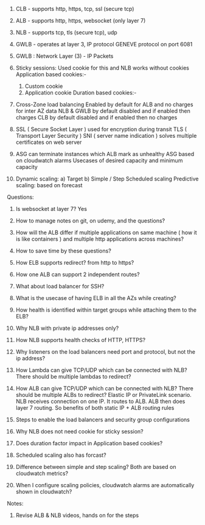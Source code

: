 1) CLB - supports http, https, tcp, ssl (secure tcp)
2) ALB - supports http, https, websocket (only layer 7)
3) NLB - supports tcp, tls (secure tcp), udp
4) GWLB - operates at layer 3, IP protocol
          GENEVE protocol on port 6081

6) GWLB : Network Layer (3) - IP Packets

7) Sticky sessions:
   Used cookie for this and NLB works without cookies
   Application based cookies:-
     1) Custom cookie
     2) Application cookie
   Duration based cookies:-

8) Cross-Zone load balancing
   Enabled by default for ALB and no charges for inter AZ data
   NLB & GWLB by default disabled and if enabled then charges
   CLB by default disabled and if enabled then no charges

9) SSL ( Secure Socket Layer ) used for encryption during transit
   TLS ( Transport Layer Security )
   SNI ( server name indication ) solves multiple certificates on web server

10) ASG can terminate instances which ALB mark as unhealthy
    ASG based on cloudwatch alarms
    Usecases of desired capacity and minimum capacity

11) Dynamic scaling:
              a) Target
              b) Simple / Step
    Scheduled scaling
    Predictive scaling: based on forecast


Questions:
  1) Is websocket at layer 7?
     Yes

  2) How to manage notes on git, on udemy, and the questions?


  3) How will the ALB differ if multiple applications on same machine ( how it is like containers ) and multiple http
     applications across machines?
  4) How to save time by these questions?
  5) How ELB supports redirect? from http to https?
  6) How one ALB can support 2 independent routes?
  7) What about load balancer for SSH?
  8) What is the usecase of having ELB in all the AZs while creating? 
  9) How health is identified within target groups while attaching them to the ELB?
  10) Why NLB with private ip addresses only?
  11) How NLB supports health checks of HTTP, HTTPS?
  12) Why listeners on the load balancers need port and protocol, but not the ip address?
  13) How Lambda can give TCP/UDP which can be connected with NLB? There should be multiple lambdas to redirect?
  14) How ALB can give TCP/UDP which can be connected with NLB? There should be multiple ALBs to redirect?
Elastic IP or PrivateLink scenario. NLB receives connection on one IP. It routes to ALB. ALB then does layer 7 routing. So benefits of both static IP + ALB routing rules

  15) Steps to enable the load balancers and security group configurations
  16) Why NLB does not need cookie for sticky session?
  17) Does duration factor impact in Application based cookies?
  18) Scheduled scaling also has forcast?
  19) Difference between simple and step scaling? Both are based on cloudwatch metrics?
  20) When I configure scaling policies, cloudwatch alarms are automatically shown in cloudwatch?

Notes:
  1) Revise ALB & NLB videos, hands on for the steps
